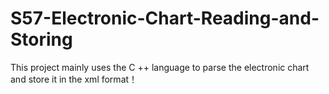 # S57-Electronic-Chart-Reading-and-Storing
This project mainly uses the C ++ language to parse the electronic chart and store it in the xml format！
